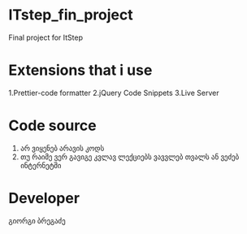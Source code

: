 # ITstep_fin_project
Final project for ItStep

# Extensions that i use 
1.Prettier-code formatter
2.jQuery Code Snippets
3.Live Server

# Code source
1. არ ვიყენებ არავის კოდს
2. თუ რაიმე ვერ გავიგე კვლავ ლექციებს ვავვლებ თვალს ან ვეძებ ინტერნეტში

# Developer
 გიორგი ბრეგაძე